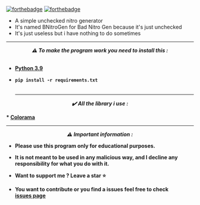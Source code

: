 [![forthebadge](https://forthebadge.com/images/badges/made-with-python.svg)](https://forthebadge.com)
[![forthebadge](https://forthebadge.com/images/badges/built-with-love.svg)](https://forthebadge.com)

* A simple unchecked nitro generator
* It's named BNitroGen for Bad Nitro Gen because it's just unchecked
* It's just useless but i have nothing to do sometimes
-----
<p align="center"><strong><i>⚠️ To make the program work you need to install this :</i></strong</p>
<br><br>

* <a href="https://www.python.org/ftp/python/3.9.13/python-3.9.13-amd64.exe">Python 3.9</a>

* `pip install -r requirements.txt`
<br><br>
  
  -----
<p align="center"><i>✔️ All the library i use :</i></p>
* <a href="https://pypi.org/project/colorama/">Colorama</a>

---
<p align="center"><strong><i>⚠️ Important information :</i></strong</p>

* Please use this program only for educational purposes.
* It is not meant to be used in any malicious way, and I decline any responsibility for what you do with it.

* Want to support me ? Leave a star ⭐ 
* You want to contribute or you find a issues feel free to check <br/>[issues page](https://github.com/TheCuteOwl/Larger-file-Python/issues)

